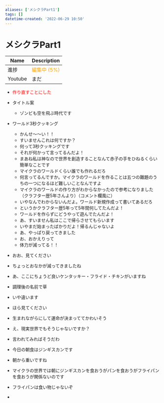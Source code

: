 ```yaml
---
aliases: ['メシクラPart1']
tags: []
datetime-created: '2022-06-29 10:50'
---
```


# メシクラPart1

| Name    | Description |
| ------- | ----------- |
| 進捗  | <font color="Orange">編集中 (5%)</font>      |
| Youtube | まだ        |

- <font color="Red">作り直すことにした</font>
- タイトル案
	- ゾンビも空を飛ぶ時代です
- ワールド3秒クッキング
	- かんせ～～い！！
	- すいませんこれは何ですか？
	- 何って3秒クッキングです
	- それが何かって言ってるんだよ！
	- まあね私は神なので世界を創造することなんて赤子の手をひねるくらい簡単なことです
	- マイクラのワールドくらい誰でも作れるだろ
	- 何言ってるんですか。マイクラのワールドを作ることは五つの難題のうちの一つになるほど難しいことなんですよ
	- マイクラのワールドの作り方がわからなかったので参考になりました（クラフター歴5年さんより）（コメント欄風に）
	- いやなんでわからないんだよ。ワールド新規作成って書いてあるだろ
	- というかクラフター歴5年って5年間何してたんだよ！
	- ワールドを作らずにどうやって遊んでたんだよ！
	- あ、すいません私はここで帰らさせてもらいます
	- いやまだ始まったばかりだよ！帰るんじゃないよ
	- あ、やっぱり戻ってきました
	- お、おかえりって
	- 体力が減ってる！！

- おお、見てください

- ちょっとおなかが減ってきましたね
- あ、ここにちょうど良いケンタッキー・フライド・チキンがいますね
- 調理後の名前で草
- いや違います
- ほら見てください
- 生まれながらにして運命が決まっててかわいそう
- え、現実世界でもそうじゃないですか？
- 言われてみればそうだわ

- 今日の朝食はジンギスカンです
- 朝から重いですね
- マイクラの世界では朝にジンギスカンを食おうがパンを食おうがフライパンを食おうが関係ないのです
- フライパンは食い物じゃないぞ
- 